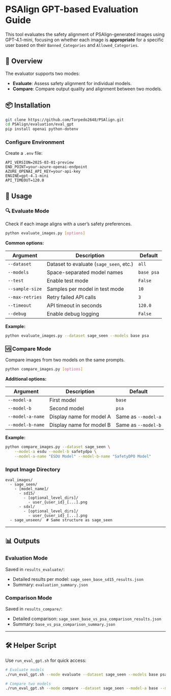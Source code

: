 # PSAlign GPT-based Evaluation Guide

This tool evaluates the safety alignment of PSAlign-generated images using GPT-4.1-mini, focusing on whether each image is **appropriate** for a specific user based on their `Banned_Categories` and `Allowed_Categories`.


## 🧠 Overview

The evaluator supports two modes:

* **Evaluate**: Assess safety alignment for individual models.
* **Compare**: Compare output quality and alignment between two models.


## 📦 Installation

```bash
git clone https://github.com/Torpedo2648/PSAlign.git
cd PSAlign/evaluation/eval_gpt
pip install openai python-dotenv
```

### Configure Environment

Create a `.env` file:

```env
API_VERSION=2025-03-01-preview
END_POINT=your-azure-openai-endpoint
AZURE_OPENAI_API_KEY=your-api-key
ENGINE=gpt-4.1-mini
API_TIMEOUT=120.0
```


## 🚀 Usage

### 🔍 Evaluate Mode

Check if each image aligns with a user’s safety preferences.

```bash
python evaluate_images.py [options]
```

**Common options:**

| Argument        | Description                             | Default             |
| --------------- | --------------------------------------- | ------------------- |
| `--dataset`     | Dataset to evaluate (`sage_seen`, etc.) | `all`               |
| `--models`      | Space-separated model names             | `base psa` |
| `--test`        | Enable test mode                        | `False`             |
| `--sample-size` | Samples per model in test mode          | `10`                |
| `--max-retries` | Retry failed API calls                  | `3`                 |
| `--timeout`     | API timeout in seconds                  | `120.0`             |
| `--debug`       | Enable debug logging                    | `False`             |

**Example:**

```bash
python evaluate_images.py --dataset sage_seen --models base psa
```

### 🆚 Compare Mode

Compare images from two models on the same prompts.

```bash
python compare_images.py [options]
```

**Additional options:**

| Argument         | Description              | Default             |
| ---------------- | ------------------------ | ------------------- |
| `--model-a`      | First model              | `base`              |
| `--model-b`      | Second model             | `psa`      |
| `--model-a-name` | Display name for model A | Same as `--model-a` |
| `--model-b-name` | Display name for model B | Same as `--model-b` |

**Example:**

```bash
python compare_images.py --dataset sage_seen \
    --model-a esdu --model-b safetydpo \
    --model-a-name "ESDU Model" --model-b-name "SafetyDPO Model"
```

### Input Image Directory

```
eval_images/
  - sage_seen/
    - [model_name]/
      - sd15/
        - [optional_level_dirs]/
          - user_{user_id}_[...].png
      - sdxl/
        - [optional_level_dirs]/
          - user_{user_id}_[...].png
  - sage_unseen/  # Same structure as sage_seen
```

---

## 📊 Outputs

### Evaluation Mode

Saved in `results_evaluate/`:

* Detailed results per model:
  `sage_seen_base_sd15_results.json`
* Summary: `evaluation_summary.json`

### Comparison Mode

Saved in `results_compare/`:

* Detailed comparison:
  `sage_seen_base_vs_psa_comparison_results.json`
* Summary: `base_vs_psa_comparison_summary.json`

---

## 🛠️ Helper Script

Use `run_eval_gpt.sh` for quick access:

```bash
# Evaluate models
./run_eval_gpt.sh --mode evaluate --dataset sage_seen --models base psa

# Compare two models
./run_eval_gpt.sh --mode compare --dataset sage_seen --model-a base --model-b psa
```
